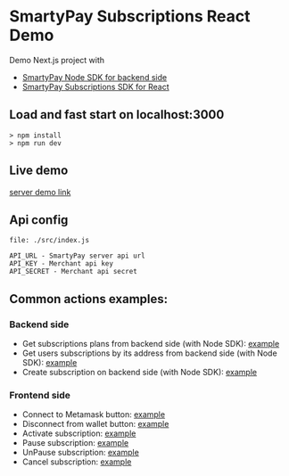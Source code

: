 # SmartyPay Subscriptions React Demo

Demo Next.js project with 
- [SmartyPay Node SDK for backend side](https://github.com/smarty-pay/smartypay-node-sdk)
- [SmartyPay Subscriptions SDK for React](https://github.com/smarty-pay/smartypay-client-subscrptions-react)

## Load and fast start on localhost:3000
```
> npm install
> npm run dev
```

## Live demo
[server demo link](https://ncps-subs-demo.staging.mnxsc.tech/)

## Api config
```
file: ./src/index.js

API_URL - SmartyPay server api url
API_KEY - Merchant api key
API_SECRET - Merchant api secret
```

## Common actions examples:
### Backend side
- Get subscriptions plans from backend side (with Node SDK): [example](https://github.com/smarty-pay/smartypay-subscriptions-demo-react/blob/main/src/pages/api/subscription-plans.ts#L10)
- Get users subscriptions by its address from backend side (with Node SDK): [example](https://github.com/smarty-pay/smartypay-subscriptions-demo-react/blob/main/src/pages/api/subscriptions.ts#L16)
- Create subscription on backend side (with Node SDK): [example](https://github.com/smarty-pay/smartypay-subscriptions-demo-react/blob/main/src/pages/api/create-subscription.ts#L26)

### Frontend side
- Connect to Metamask button: [example](https://github.com/smarty-pay/smartypay-subscriptions-demo-react/tree/main/src/components/connect/MetamaskConnectButton)
- Disconnect from wallet button: [example](https://github.com/smarty-pay/smartypay-subscriptions-demo-react/blob/main/src/components/top/TopMenuConnectButton/index.tsx)
- Activate subscription: [example](https://github.com/smarty-pay/smartypay-subscriptions-demo-react/blob/main/src/components/subscriptions/SubscriptionOperations/index.tsx#L120)
- Pause subscription: [example](https://github.com/smarty-pay/smartypay-subscriptions-demo-react/blob/main/src/components/subscriptions/SubscriptionOperations/index.tsx#L80)
- UnPause subscription: [example](https://github.com/smarty-pay/smartypay-subscriptions-demo-react/blob/main/src/components/subscriptions/SubscriptionOperations/index.tsx#L93)
- Cancel subscription: [example](https://github.com/smarty-pay/smartypay-subscriptions-demo-react/blob/main/src/components/subscriptions/SubscriptionOperations/index.tsx#L106)

